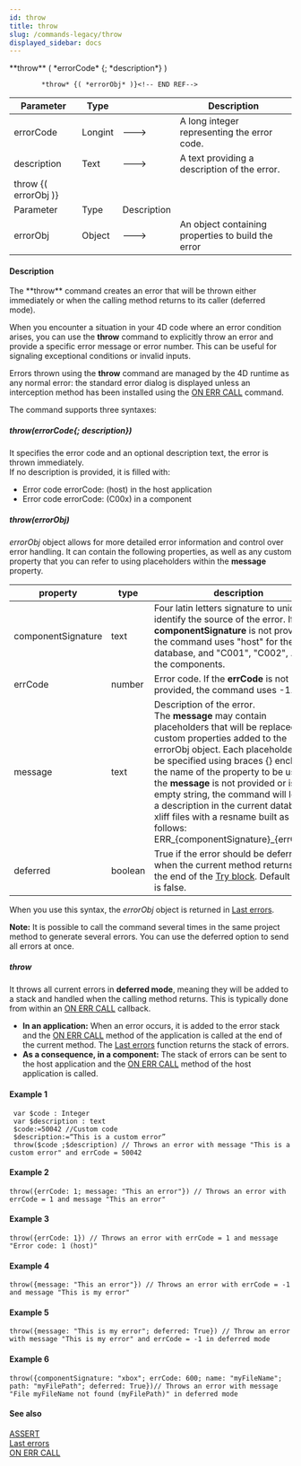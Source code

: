 ```yaml
---
id: throw
title: throw
slug: /commands-legacy/throw
displayed_sidebar: docs
---
```


<!--REF #_command_.throw.Syntax-->**throw** ( *errorCode* {; *description*} ) 
        
            *throw* {( *errorObj* )}<!-- END REF-->
<!--REF #_command_.throw.Params-->
| Parameter | Type |  | Description |
| --- | --- | --- | --- |
| errorCode | Longint | &#x1F852; | A long integer representing the error code. |
| description | Text | &#x1F852; | A text providing a description of the error. |
| throw {( errorObj )} |
| Parameter | Type | Description |
| errorObj | Object | &#x1F852; | An object containing properties to build the error |

<!-- END REF-->

#### Description 

<!--REF #_command_.throw.Summary-->The **throw** command creates an error that will be thrown either immediately or when the calling method returns to its caller (deferred mode).<!-- END REF--> 

When you encounter a situation in your 4D code where an error condition arises, you can use the **throw** command to explicitly throw an error and provide a specific error message or error number. This can be useful for signaling exceptional conditions or invalid inputs.

Errors thrown using the **throw** command are managed by the 4D runtime as any normal error: the standard error dialog is displayed unless an interception method has been installed using the [ON ERR CALL](on-err-call.md) command.

The command supports three syntaxes:

##### **throw(errorCode{; description})**

It specifies the error code and an optional description text, the error is thrown immediately.   
If no description is provided, it is filled with:

* Error code errorCode: (host) in the host application
* Error code errorCode: (C00x) in a component

##### **throw(errorObj)**

*errorObj* object allows for more detailed error information and control over error handling. It can contain the following properties, as well as any custom property that you can refer to using placeholders within the **message** property. 

| **property**       | **type** | **description**                                                                                                                                                                                                                                                                                                                                                                                                                                                          |
| ------------------ | -------- | ------------------------------------------------------------------------------------------------------------------------------------------------------------------------------------------------------------------------------------------------------------------------------------------------------------------------------------------------------------------------------------------------------------------------------------------------------------------------ |
| componentSignature | text     | Four latin letters signature to uniquely identify the source of the error. If the **componentSignature** is not provided, the command uses "host" for the host database, and "C001", "C002", ... for the components.                                                                                                                                                                                                                                                     |
| errCode            | number   | Error code. If the **errCode** is not provided, the command uses -1.                                                                                                                                                                                                                                                                                                                                                                                                     |
| message            | text     | Description of the error.<br/> The **message** may contain placeholders that will be replaced by custom properties added to the errorObj object. Each placeholder must be specified using braces {} enclosing the name of the property to be used. If the **message** is not provided or is an empty string, the command will look for a description in the current database xliff files with a resname built as follows: ERR\_{componentSignature}\_{errCode}". |
| deferred           | boolean  | True if the error should be deferred when the current method returns or at the end of the [Try block](https:developer.4d.com/docs/Concepts/error-handling#trycatchend-try). Default value is false.                                                                                                                                                                                                                                                                      |

When you use this syntax, the *errorObj* object is returned in [Last errors](last-errors.md).

**Note:** It is possible to call the command several times in the same project method to generate several errors. You can use the deferred option to send all errors at once.

##### **throw** 

It throws all current errors in **deferred mode**, meaning they will be added to a stack and handled when the calling method returns. This is typically done from within an [ON ERR CALL](on-err-call.md) callback.

* **In an application:** When an error occurs, it is added to the error stack and the [ON ERR CALL](on-err-call.md) method of the application is called at the end of the current method. The [Last errors](last-errors.md) function returns the stack of errors.
* **As a consequence, in a component:** The stack of errors can be sent to the host application and the [ON ERR CALL](on-err-call.md) method of the host application is called.

#### Example 1 

```4d
 var $code : Integer
 var $description : text
 $code:=50042 //Custom code
 $description:=“This is a custom error”
 throw($code ;$description) // Throws an error with message "This is a custom error" and errCode = 50042
```

#### Example 2 

```RAW
throw({errCode: 1; message: "This an error"}) // Throws an error with errCode = 1 and message "This an error"
```

#### Example 3 

```RAW
throw({errCode: 1}) // Throws an error with errCode = 1 and message "Error code: 1 (host)"
```

#### Example 4 

```RAW
throw({message: "This an error"}) // Throws an error with errCode = -1 and message "This is my error"
```

#### Example 5 

```RAW
throw({message: "This is my error"; deferred: True}) // Throw an error with message "This is my error" and errCode = -1 in deferred mode
```

#### Example 6 

```RAW
throw({componentSignature: "xbox"; errCode: 600; name: "myFileName"; path: "myFilePath"; deferred: True})// Throws an error with message "File myFileName not found (myFilePath)" in deferred mode
```

#### See also 

[ASSERT](assert.md)  
[Last errors](last-errors.md)  
[ON ERR CALL](on-err-call.md)  